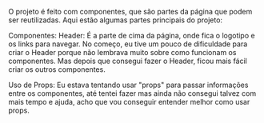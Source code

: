 O projeto é feito com componentes, que são partes da página que podem ser reutilizadas. Aqui estão algumas partes principais do projeto:

Componentes:
Header: É a parte de cima da página, onde fica o logotipo e os links para navegar. No começo, eu tive um pouco de dificuldade para criar o Header porque não lembrava muito sobre como funcionam os componentes. Mas depois que consegui fazer o Header, ficou mais fácil criar os outros componentes.

Uso de Props:
Eu estava tentando usar "props" para passar informações entre os componentes, até tentei fazer mas ainda não consegui talvez com mais tempo e ajuda, acho que vou conseguir entender melhor como usar props.
